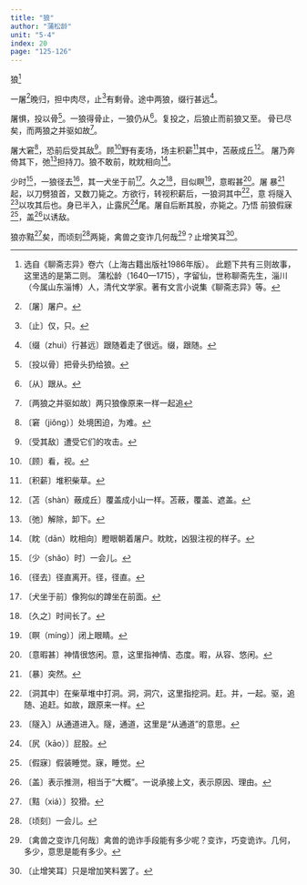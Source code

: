 ```yaml
---
title: "狼"
author: "蒲松龄"
unit: "5-4"
index: 20
page: "125-126"
---
```


狼[^1-a]

一屠[^1-b]晚归，担中肉尽，止[^1-c]有剩骨。途中两狼，缀行甚远[^1-d]。

屠惧，投以骨[^1-e]。一狼得骨止，一狼仍从[^1-f]。复投之，后狼止而前狼又至。
骨已尽矣，而两狼之并驱如故[^1-g]。

屠大窘[^1-h]，恐前后受其敌[^1-i]。顾[^1-j]野有麦场，场主积薪[^1-k]其中，苫蔽成丘[^1-l]。
屠乃奔倚其下，弛[^1-m]担持刀。狼不敢前，眈眈相向[^1-n]。

少时[^1-o]，一狼径去[^1-p]，其一犬坐于前[^1-q]。久之[^1-r]，目似瞑[^1-s]，意暇甚[^1-t]。屠
暴[^1-u]起，以刀劈狼首，又数刀毙之。方欲行，转视积薪后，一狼洞其中[^1-v]，意
将隧入[^1-w]以攻其后也。身已半入，止露尻[^1-x]尾。屠自后断其股，亦毙之。乃悟
前狼假寐[^1-y]，盖[^1-z]以诱敌。

[^1-a]: 选自《聊斋志异》卷六（上海古籍出版社1986年版）。
    此题下共有三则故事，这里选的是第二则。
    蒲松龄（1640—1715），字留仙，世称聊斋先生，淄川（今属山东淄博）人，清代文学家。著有文言小说集《聊斋志异》等。
[^1-b]: 〔屠〕屠户。
[^1-c]: 〔止〕仅，只。
[^1-d]: 〔缀（zhuì）行甚远〕跟随着走了很远。缀，跟随。
[^1-e]: 〔投以骨〕把骨头扔给狼。
[^1-f]: 〔从〕跟从。
[^1-g]: 〔两狼之并驱如故〕两只狼像原来一样一起追
[^1-h]: 〔窘（jiǒng）〕处境困迫，为难。
[^1-i]: 〔受其敌〕遭受它们的攻击。
[^1-j]: 〔顾〕看，视。
[^1-k]: 〔积薪〕堆积柴草。
[^1-l]: 〔苫（shàn）蔽成丘〕覆盖成小山一样。苫蔽，覆盖、遮盖。
[^1-m]: 〔弛〕解除，卸下。
[^1-n]: 〔眈（dān）眈相向〕瞪眼朝着屠户。眈眈，凶狠注视的样子。
[^1-o]: 〔少（shǎo）时〕一会儿。
[^1-p]: 〔径去〕径直离开。径，径直。
[^1-q]: 〔犬坐于前〕像狗似的蹲坐在前面。
[^1-r]: 〔久之〕时间长了。
[^1-s]: 〔瞑（míng）〕闭上眼睛。
[^1-t]: 〔意暇甚〕神情很悠闲。意，这里指神情、态度。暇，从容、悠闲。
[^1-u]: 〔暴〕突然。
[^1-v]: 〔洞其中〕在柴草堆中打洞。洞，洞穴，这里指挖洞。赶。并，一起。驱，追随、追赶。如故，跟原来一样。
[^1-w]: 〔隧入〕从通道进入。隧，通道，这里是“从通道”的意思。
[^1-x]: 〔尻（kāo）〕屁股。
[^1-y]: 〔假寐〕假装睡觉。寐，睡觉。
[^1-z]: 〔盖〕表示推测，相当于“大概”。一说承接上文，表示原因、理由。

狼亦黠[^2-a]矣，而顷刻[^2-b]两毙，禽兽之变诈几何哉[^2-c]？止增笑耳[^2-d]。

[^2-a]: 〔黠（xiá）〕狡猾。
[^2-b]: 〔顷刻〕一会儿。
[^2-c]: 〔禽兽之变诈几何哉〕禽兽的诡诈手段能有多少呢？变诈，巧变诡诈。几何，多少，意思是能有多少。
[^2-d]: 〔止增笑耳〕只是增加笑料罢了。
